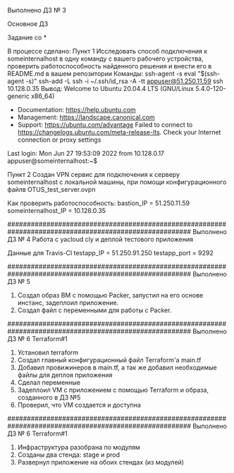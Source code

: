 Выполнено ДЗ № 3

Основное ДЗ

Задание со *

В процессе сделано:
Пункт 1
Исследовать способ подключения к someinternalhost в одну
команду c вашего рабочего устройства, проверить работоспособность
найденного решения и внести его в README.md в вашем репозитории
Команды:
ssh-agent -s eval "$(ssh-agent -s)" ssh-add -L
ssh -i ~/.ssh/id_rsa -A -tt appuser@51.250.11.59 ssh 10.128.0.35
Вывод:
Welcome to Ubuntu 20.04.4 LTS (GNU/Linux 5.4.0-120-generic x86_64)

* Documentation:  https://help.ubuntu.com
* Management:     https://landscape.canonical.com
* Support:        https://ubuntu.com/advantage
  Failed to connect to https://changelogs.ubuntu.com/meta-release-lts. Check your Internet connection or proxy settings

Last login: Mon Jun 27 19:53:09 2022 from 10.128.0.17
appuser@someinternalhost:~$

Пункт 2
Создан VPN сервис для подключения к серверу someinternalhost с локальной
машины, при помощи конфигурационного файлв OTUS_test_server.ovpn

Как проверить работоспособность:
bastion_IP = 51.250.11.59
someinternalhost_IP = 10.128.0.35

#######################################################################################################
Выполнено ДЗ № 4
Работа с yacloud cly и деплой тестового приложения

Данные для Travis-CI
testapp_IP = 51.250.91.250
testapp_port = 9292

#######################################################################################################
Выполнено ДЗ № 5
1. Создал образ ВМ с помощью Packer, запустил на его основе инстанс, задеплоил приложение.
2. Создал файл с переменными для работы с Packer.


#######################################################################################################
Выполнено ДЗ № 6 Terraform#1
1. Установил terraform
2. Создал главный конфигурационный файл Terraform'а main.tf
3. Добавил провижинеров в main.tf, а так же добавил необходимые файлы для деплоя приложения
4. Сделал переменные
5. Задеплоил VM с приложением с помощью Terraform и образа, созданного в ДЗ №5
6. Проверил, что VM создается и доступна

#######################################################################################################
Выполнено ДЗ № 6 Terraform#1
1. Инфраструктура разобрана по модулям
2. Созданы два стенда: stage и prod
3. Развернул приложение на обоих стендах (из модулей)
